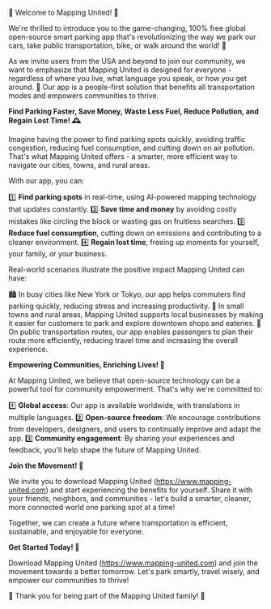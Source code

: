 🌟 Welcome to Mapping United! 🌟

We're thrilled to introduce you to the game-changing, 100% free global open-source smart parking app that's revolutionizing the way we park our cars, take public transportation, bike, or walk around the world! 🚀

As we invite users from the USA and beyond to join our community, we want to emphasize that Mapping United is designed for everyone - regardless of where you live, what language you speak, or how you get around. 💬 Our app is a people-first solution that benefits all transportation modes and empowers communities to thrive.

**Find Parking Faster, Save Money, Waste Less Fuel, Reduce Pollution, and Regain Lost Time! 🕰️**

Imagine having the power to find parking spots quickly, avoiding traffic congestion, reducing fuel consumption, and cutting down on air pollution. That's what Mapping United offers - a smarter, more efficient way to navigate our cities, towns, and rural areas.

With our app, you can:

1️⃣ **Find parking spots** in real-time, using AI-powered mapping technology that updates constantly.
2️⃣ **Save time and money** by avoiding costly mistakes like circling the block or wasting gas on fruitless searches.
3️⃣ **Reduce fuel consumption**, cutting down on emissions and contributing to a cleaner environment.
4️⃣ **Regain lost time**, freeing up moments for yourself, your family, or your business.

Real-world scenarios illustrate the positive impact Mapping United can have:

🏙️ In busy cities like New York or Tokyo, our app helps commuters find parking quickly, reducing stress and increasing productivity.
🌳 In small towns and rural areas, Mapping United supports local businesses by making it easier for customers to park and explore downtown shops and eateries.
🚂 On public transportation routes, our app enables passengers to plan their route more efficiently, reducing travel time and increasing the overall experience.

**Empowering Communities, Enriching Lives! 💪**

At Mapping United, we believe that open-source technology can be a powerful tool for community empowerment. That's why we're committed to:

1️⃣ **Global access**: Our app is available worldwide, with translations in multiple languages.
2️⃣ **Open-source freedom**: We encourage contributions from developers, designers, and users to continually improve and adapt the app.
3️⃣ **Community engagement**: By sharing your experiences and feedback, you'll help shape the future of Mapping United.

**Join the Movement! 🎉**

We invite you to download Mapping United (https://www.mapping-united.com) and start experiencing the benefits for yourself. Share it with your friends, neighbors, and communities - let's build a smarter, cleaner, more connected world one parking spot at a time!

Together, we can create a future where transportation is efficient, sustainable, and enjoyable for everyone.

**Get Started Today! 🚀**

Download Mapping United (https://www.mapping-united.com) and join the movement towards a better tomorrow. Let's park smartly, travel wisely, and empower our communities to thrive!

🌟 Thank you for being part of the Mapping United family! 🌟